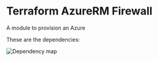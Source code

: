 # Terraform AzureRM Firewall

A module to provision an Azure

These are the dependencies:

![Dependency map](graphviz.png)
